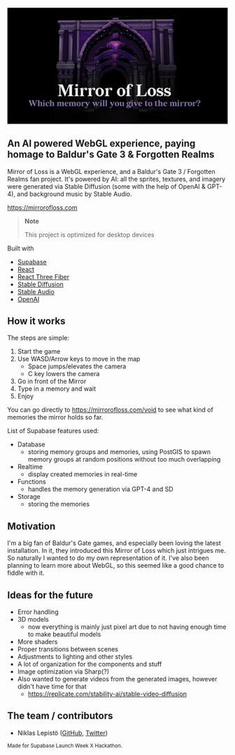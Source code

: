 
![Mirror of Loss](https://github.com/laznic/mirror-of-loss/blob/main/public/share-image.png)

## An AI powered WebGL experience, paying homage to Baldur's Gate 3 & Forgotten Realms

Mirror of Loss is a WebGL experience, and a Baldur's Gate 3 / Forgotten Realms fan project. It's powered by AI: all the sprites, textures, and imagery were generated via Stable Diffusion (some with the help of OpenAI & GPT-4), and background music by Stable Audio.

https://mirrorofloss.com

> **Note**
>
> This project is optimized for desktop devices

Built with
- [Supabase](https://supabase.com)
- [React](https://reactjs.org/)
- [React Three Fiber](https://docs.pmnd.rs/react-three-fiber/getting-started/introduction)
- [Stable Diffusion](https://stability.ai/stable-diffusion)
- [Stable Audio](https://www.stableaudio.com/)
- [OpenAI](https://openai.com/)
  
## How it works

The steps are simple:
1. Start the game
2. Use WASD/Arrow keys to move in the map
   - Space jumps/elevates the camera
   - C key lowers the camera
4. Go in front of the Mirror
5. Type in a memory and wait 
6. Enjoy

You can go directly to https://mirrorofloss.com/void to see what kind of memories the mirror holds so far.

List of Supabase features used:
- Database
  - storing memory groups and memories, using PostGIS to spawn memory groups at random positions without too much overlapping
- Realtime
  - display created memories in real-time
- Functions
  - handles the memory generation via GPT-4 and SD 
- Storage
  - storing the memories

## Motivation

I'm a big fan of Baldur's Gate games, and especially been loving the latest installation. In it, they introduced this Mirror of Loss which just intrigues me. So naturally I wanted to do my own representation of it. I've also been planning to learn more about WebGL, so this seemed like a good chance to fiddle with it.


## Ideas for the future

- Error handling
- 3D models
  - now everything is mainly just pixel art due to not having enough time to make beautiful models
- More shaders
- Proper transitions between scenes
- Adjustments to lighting and other styles
- A lot of organization for the components and stuff
- Image optimization via Sharp(?)
- Also wanted to generate videos from the generated images, however didn't have time for that
  - https://replicate.com/stability-ai/stable-video-diffusion

## The team / contributors
- Niklas Lepistö ([GitHub](https://github.com/laznic), [Twitter](https://twitter.com/laznic))

<sup>Made for Supabase Launch Week X Hackathon.</sup> 

